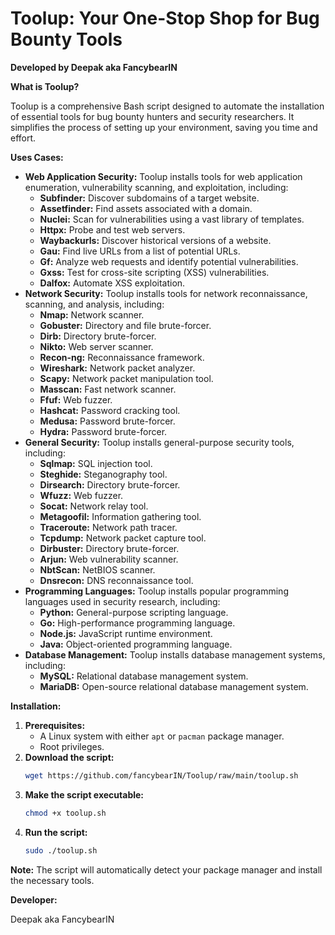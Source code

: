# Toolup: Your One-Stop Shop for Bug Bounty Tools

**Developed by Deepak aka FancybearIN**

**What is Toolup?**

Toolup is a comprehensive Bash script designed to automate the installation of essential tools for bug bounty hunters and security researchers. It simplifies the process of setting up your environment, saving you time and effort.

**Uses Cases:**

* **Web Application Security:** Toolup installs tools for web application enumeration, vulnerability scanning, and exploitation, including:
    * **Subfinder:** Discover subdomains of a target website.
    * **Assetfinder:** Find assets associated with a domain.
    * **Nuclei:** Scan for vulnerabilities using a vast library of templates.
    * **Httpx:** Probe and test web servers.
    * **Waybackurls:** Discover historical versions of a website.
    * **Gau:** Find live URLs from a list of potential URLs.
    * **Gf:** Analyze web requests and identify potential vulnerabilities.
    * **Gxss:** Test for cross-site scripting (XSS) vulnerabilities.
    * **Dalfox:** Automate XSS exploitation.
* **Network Security:** Toolup installs tools for network reconnaissance, scanning, and analysis, including:
    * **Nmap:** Network scanner.
    * **Gobuster:** Directory and file brute-forcer.
    * **Dirb:** Directory brute-forcer.
    * **Nikto:** Web server scanner.
    * **Recon-ng:** Reconnaissance framework.
    * **Wireshark:** Network packet analyzer.
    * **Scapy:** Network packet manipulation tool.
    * **Masscan:** Fast network scanner.
    * **Ffuf:** Web fuzzer.
    * **Hashcat:** Password cracking tool.
    * **Medusa:** Password brute-forcer.
    * **Hydra:** Password brute-forcer.
* **General Security:** Toolup installs general-purpose security tools, including:
    * **Sqlmap:** SQL injection tool.
    * **Steghide:** Steganography tool.
    * **Dirsearch:** Directory brute-forcer.
    * **Wfuzz:** Web fuzzer.
    * **Socat:** Network relay tool.
    * **Metagoofil:** Information gathering tool.
    * **Traceroute:** Network path tracer.
    * **Tcpdump:** Network packet capture tool.
    * **Dirbuster:** Directory brute-forcer.
    * **Arjun:** Web vulnerability scanner.
    * **NbtScan:** NetBIOS scanner.
    * **Dnsrecon:** DNS reconnaissance tool.
* **Programming Languages:** Toolup installs popular programming languages used in security research, including:
    * **Python:** General-purpose scripting language.
    * **Go:** High-performance programming language.
    * **Node.js:** JavaScript runtime environment.
    * **Java:** Object-oriented programming language.
* **Database Management:** Toolup installs database management systems, including:
    * **MySQL:** Relational database management system.
    * **MariaDB:** Open-source relational database management system.

**Installation:**

1. **Prerequisites:**
    * A Linux system with either `apt` or `pacman` package manager.
    * Root privileges.
2. **Download the script:**
    ```bash
    wget https://github.com/fancybearIN/Toolup/raw/main/toolup.sh
    ```
3. **Make the script executable:**
    ```bash
    chmod +x toolup.sh
    ```
4. **Run the script:**
    ```bash
    sudo ./toolup.sh
    ```

**Note:** The script will automatically detect your package manager and install the necessary tools.

**Developer:**

Deepak aka FancybearIN
